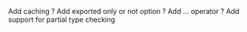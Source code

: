 Add caching ?
Add exported only or not option ?
Add ... operator ?
Add support for partial type checking
